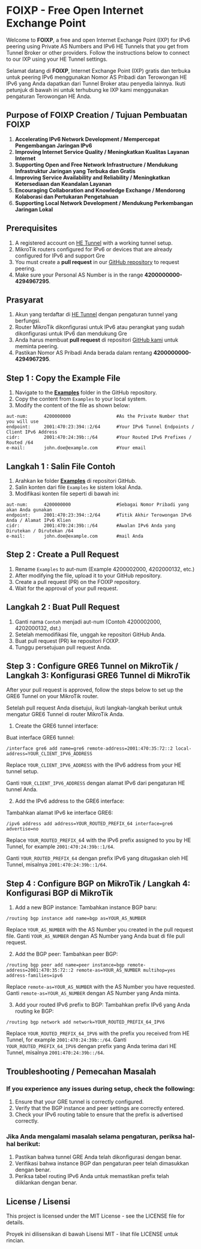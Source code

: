 # FOIXP - Free Open Internet Exchange Point

Welcome to **FOIXP**, a free and open Internet Exchange Point (IXP) for IPv6 peering using Private AS Numbers and IPv6 HE Tunnels that you get from Tunnel Broker or other providers.
Follow the instructions below to connect to our IXP using your HE Tunnel settings.

Selamat datang di **FOIXP**, Internet Exchange Point (IXP) gratis dan terbuka untuk peering IPv6 menggunakan Nomor AS Pribadi dan Terowongan HE IPv6 yang Anda dapatkan dari Tunnel Broker atau penyedia lainnya.
Ikuti petunjuk di bawah ini untuk terhubung ke IXP kami menggunakan pengaturan Terowongan HE Anda.

## Purpose of FOIXP Creation / Tujuan Pembuatan FOIXP
1. **Accelerating IPv6 Network Development / Mempercepat Pengembangan Jaringan IPv6**
2. **Improving Internet Service Quality / Meningkatkan Kualitas Layanan Internet**
3. **Supporting Open and Free Network Infrastructure / Mendukung Infrastruktur Jaringan yang Terbuka dan Gratis**
4. **Improving Service Availability and Reliability / Meningkatkan Ketersediaan dan Keandalan Layanan**
5. **Encouraging Collaboration and Knowledge Exchange / Mendorong Kolaborasi dan Pertukaran Pengetahuan**
6. **Supporting Local Network Development / Mendukung Perkembangan Jaringan Lokal**

## Prerequisites
1. A registered account on [HE Tunnel](https://tunnelbroker.net/) with a working tunnel setup.
2. MikroTik routers configured for IPv6 or devices that are already configured for IPv6 and support Gre
3. You must create a **pull request** in our [GitHub repository](https://github.com/muh-ramadhan/FOIXP) to request peering.
4. Make sure your Personal AS Number is in the range **4200000000-4294967295**.
## Prasyarat
1. Akun yang terdaftar di [HE Tunnel](https://tunnelbroker.net/) dengan pengaturan tunnel yang berfungsi.
2. Router MikroTik dikonfigurasi untuk IPv6 atau perangkat yang sudah dikonfigurasi untuk IPv6 dan mendukung Gre
3. Anda harus membuat **pull request** di repositori [GitHub kami](https://github.com/muh-ramadhan/FOIXP) untuk meminta peering.
4. Pastikan Nomor AS Pribadi Anda berada dalam rentang **4200000000-4294967295**.

## Step 1 : Copy the Example File

1. Navigate to the **[Examples](https://github.com/muh-ramadhan/FOIXP/blob/main/Examples)** folder in the GitHub repository.
2. Copy the content from `Examples` to your local system.
3. Modify the content of the file as shown below:
```
aut-num:      4200000000                 #As the Private Number that you will use
endpoint:     2001:470:23:394::2/64      #Your IPv6 Tunnel Endpoints / Client IPv6 Address
cidr:         2001:470:24:39b::/64       #Your Routed IPv6 Prefixes / Routed /64
e-mail:       john.doe@example.com       #Your email
```
   
## Langkah 1 : Salin File Contoh
1. Arahkan ke folder **[Examples](https://github.com/muh-ramadhan/FOIXP/blob/main/Examples)** di repositori GitHub.
2. Salin konten dari file `Examples` ke sistem lokal Anda.
3. Modifikasi konten file seperti di bawah ini:
```
aut-num:      4200000000                 #Sebagai Nomor Pribadi yang akan Anda gunakan
endpoint:     2001:470:23:394::2/64      #Titik Akhir Terowongan IPv6 Anda / Alamat IPv6 Klien
cidr:         2001:470:24:39b::/64       #Awalan IPv6 Anda yang Dirutekan / Dirutekan /64
e-mail:       john.doe@example.com       #mail Anda
```
## Step 2 : Create a Pull Request
1. Rename `Examples` to aut-num (Example 4200002000, 4202000132, etc.)
2. After modifying the file, upload it to your GitHub repository.
3. Create a pull request (PR) on the FOIXP repository.
4. Wait for the approval of your pull request.
   
## Langkah 2 : Buat Pull Request
1. Ganti nama `Contoh` menjadi aut-num (Contoh 4200002000, 4202000132, dst.)
2. Setelah memodifikasi file, unggah ke repositori GitHub Anda.
3. Buat pull request (PR) ke repositori FOIXP.
4. Tunggu persetujuan pull request Anda.

## Step 3 : Configure GRE6 Tunnel on MikroTik / Langkah 3: Konfigurasi GRE6 Tunnel di MikroTik

After your pull request is approved, follow the steps below to set up the GRE6 Tunnel on your MikroTik router.

Setelah pull request Anda disetujui, ikuti langkah-langkah berikut untuk mengatur GRE6 Tunnel di router MikroTik Anda.

1. Create the GRE6 tunnel interface:

Buat interface GRE6 tunnel:
```
/interface gre6 add name=gre6 remote-address=2001:470:35:72::2 local-address=YOUR_CLIENT_IPV6_ADDRESS
```
Replace `YOUR_CLIENT_IPV6_ADDRESS` with the IPv6 address from your HE tunnel setup.

Ganti `YOUR_CLIENT_IPV6_ADDRESS` dengan alamat IPv6 dari pengaturan HE tunnel Anda.

2. Add the IPv6 address to the GRE6 interface:

Tambahkan alamat IPv6 ke interface GRE6:
```
/ipv6 address add address=YOUR_ROUTED_PREFIX_64 interface=gre6 advertise=no
```
Replace `YOUR_ROUTED_PREFIX_6`4 with the IPv6 prefix assigned to you by HE Tunnel, for example `2001:470:24:39b::1/64`.

Ganti `YOUR_ROUTED_PREFIX_64` dengan prefix IPv6 yang ditugaskan oleh HE Tunnel, misalnya `2001:470:24:39b::1/64`.

## Step 4 : Configure BGP on MikroTik / Langkah 4: Konfigurasi BGP di MikroTik

1. Add a new BGP instance:
   Tambahkan instance BGP baru:
```
/routing bgp instance add name=bgp as=YOUR_AS_NUMBER
```
Replace `YOUR_AS_NUMBER` with the AS Number you created in the pull request file.
Ganti `YOUR_AS_NUMBER` dengan AS Number yang Anda buat di file pull request.

2. Add the BGP peer:
   Tambahkan peer BGP:
```
/routing bgp peer add name=peer instance=bgp remote-address=2001:470:35:72::2 remote-as=YOUR_AS_NUMBER multihop=yes address-families=ipv6
```
Replace `remote-as=YOUR_AS_NUMBER` with the AS Number you have requested.
Ganti `remote-as=YOUR_AS_NUMBER` dengan AS Number yang Anda minta.

3. Add your routed IPv6 prefix to BGP:
   Tambahkan prefix IPv6 yang Anda routing ke BGP:
```
/routing bgp network add network=YOUR_ROUTED_PREFIX_64_IPV6
```
Replace `YOUR_ROUTED_PREFIX_64_IPV6` with the prefix you received from HE Tunnel, for example `2001:470:24:39b::/64`.
Ganti `YOUR_ROUTED_PREFIX_64_IPV6` dengan prefix yang Anda terima dari HE Tunnel, misalnya `2001:470:24:39b::/64`.

## Troubleshooting / Pemecahan Masalah
### If you experience any issues during setup, check the following:
1. Ensure that your GRE tunnel is correctly configured.
2. Verify that the BGP instance and peer settings are correctly entered.
3. Check your IPv6 routing table to ensure that the prefix is advertised correctly.

### Jika Anda mengalami masalah selama pengaturan, periksa hal-hal berikut:
1. Pastikan bahwa tunnel GRE Anda telah dikonfigurasi dengan benar.
2. Verifikasi bahwa instance BGP dan pengaturan peer telah dimasukkan dengan benar.
3. Periksa tabel routing IPv6 Anda untuk memastikan prefix telah diiklankan dengan benar.

## License / Lisensi
This project is licensed under the MIT License - see the LICENSE file for details.

Proyek ini dilisensikan di bawah Lisensi MIT - lihat file LICENSE untuk rincian.
